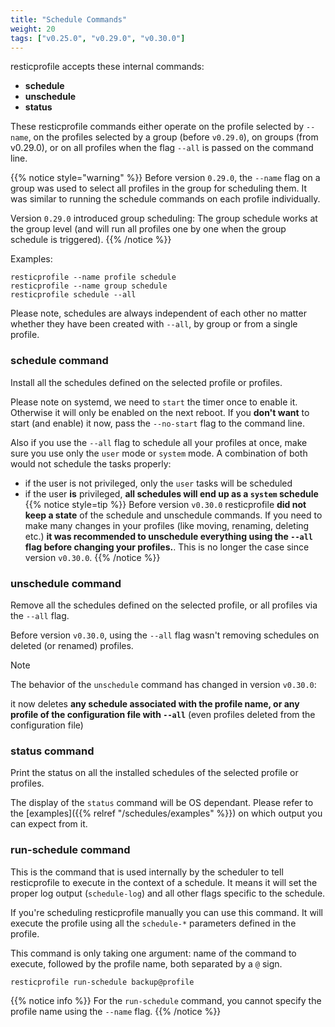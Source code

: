 ```yaml
---
title: "Schedule Commands"
weight: 20
tags: ["v0.25.0", "v0.29.0", "v0.30.0"]
---
```



resticprofile accepts these internal commands:
- **schedule**
- **unschedule**
- **status**

These resticprofile commands either operate on the profile selected by `--name`, on the profiles selected by a group (before `v0.29.0`), on groups (from v0.29.0), or on all profiles when the flag `--all` is passed on the command line.

{{% notice style="warning" %}}
Before version `0.29.0`, the `--name` flag on a group was used to select all profiles in the group for scheduling them. It was similar to running the schedule commands on each profile individually.

Version `0.29.0` introduced group scheduling: The group schedule works at the group level (and will run all profiles one by one when the group schedule is triggered).
{{% /notice %}}

Examples:
```shell
resticprofile --name profile schedule 
resticprofile --name group schedule 
resticprofile schedule --all 
```

Please note, schedules are always independent of each other no matter whether they have been created with `--all`, by group or from a single profile.

### schedule command

Install all the schedules defined on the selected profile or profiles.

Please note on systemd, we need to `start` the timer once to enable it. Otherwise it will only be enabled on the next reboot. If you **don't want** to start (and enable) it now, pass the `--no-start` flag to the command line.

Also if you use the `--all` flag to schedule all your profiles at once, make sure you use only the `user` mode or `system` mode. A combination of both would not schedule the tasks properly:
- if the user is not privileged, only the `user` tasks will be scheduled
- if the user **is** privileged, **all schedules will end up as a `system` schedule**
{{% notice style=tip %}}
Before version `v0.30.0` resticprofile **did not keep a state** of the schedule and unschedule commands. If you need to make many changes in your profiles (like moving, renaming, deleting etc.) **it was recommended to unschedule everything using the `--all` flag before changing your profiles.**. This is no longer the case since version `v0.30.0`.
{{% /notice %}}

### unschedule command

Remove all the schedules defined on the selected profile, or all profiles via the `--all` flag.

Before version `v0.30.0`, using the `--all` flag wasn't removing schedules on deleted (or renamed) profiles.

> [!NOTE]
> The behavior of the `unschedule` command has changed in version `v0.30.0`:
>
> it now deletes **any schedule associated with the profile name, or any profile of the configuration file with `--all`** (even profiles deleted from the configuration file)

### status command

Print the status on all the installed schedules of the selected profile or profiles. 

The display of the `status` command will be OS dependant. Please refer to the [examples]({{% relref "/schedules/examples" %}}) on which output you can expect from it.

### run-schedule command

This is the command that is used internally by the scheduler to tell resticprofile to execute in the context of a schedule. It means it will set the proper log output (`schedule-log`) and all other flags specific to the schedule.

If you're scheduling resticprofile manually you can use this command. It will execute the profile using all the `schedule-*` parameters defined in the profile.

This command is only taking one argument: name of the command to execute, followed by the profile name, both separated by a `@` sign.

```shell
resticprofile run-schedule backup@profile
```

{{% notice info %}}
For the `run-schedule` command, you cannot specify the profile name using the `--name` flag.
{{% /notice %}}
